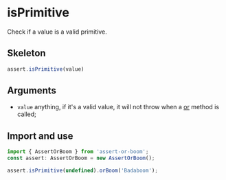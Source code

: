 # isPrimitive

Check if a value is a valid primitive.

## Skeleton

```ts
assert.isPrimitive(value)
```

## Arguments

- `value` anything, if it's a valid value, it will not throw when a [or](../or.md) method is called;

## Import and use

```ts
import { AssertOrBoom } from 'assert-or-boom';
const assert: AssertOrBoom = new AssertOrBoom();

assert.isPrimitive(undefined).orBoom('Badaboom');
```
